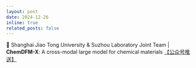 ```yaml
---
layout: post
date: 2024-12-26
inline: true
related_posts: false
---
```


🤗 Shanghai Jiao Tong University & Suzhou Laboratory Joint Team | **ChemDFM-X**: A cross-modal large model for chemical materials <a href="https://mp.weixin.qq.com/s/1ycd0wv4mnmVUfgHd19nQA"> 【公众号推送】</a>
